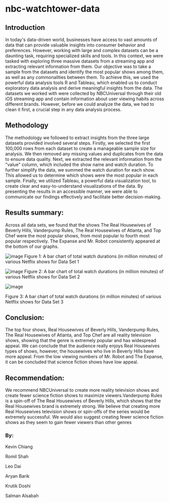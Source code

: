 # nbc-watchtower-data
## Introduction
In today's data-driven world, businesses have access to vast amounts of data that can
provide valuable insights into consumer behavior and preferences. However, working with large
and complex datasets can be a daunting task, requiring specialized skills and tools. In this
context, we were tasked with exploring three massive datasets from a streaming app and
extracting relevant information from them. Our objective was to take a sample from the datasets
and identify the most popular shows among them, as well as any commonalities between them.
To achieve this, we used the powerful data analysis tools R and Tableau, which enabled us to
conduct exploratory data analysis and derive meaningful insights from the data. The datasets we
worked with were collected by NBCUniversal through their old iOS streaming app and contain
information about user viewing habits across different brands. However, before we could analyze
the data, we had to clean it first, a crucial step in any data analysis process.

## Methodology
The methodology we followed to extract insights from the three large datasets provided
involved several steps. Firstly, we selected the first 100,000 rows from each dataset to create a
manageable sample size for analysis. We then removed any missing values and duplicates from
the data to ensure data quality. Next, we extracted the relevant information from the "value"
column, which included the show name and watch duration. To further simplify the data, we
summed the watch duration for each show. This allowed us to determine which shows
were the most popular in each sample. Finally, we utilized Tableau, a powerful data visualization
tool, to create clear and easy-to-understand visualizations of the data. By presenting the results in
an accessible manner, we were able to communicate our findings effectively and facilitate better
decision-making.

## Results summary:
Across all data sets, we found that the shows The Real Housewives of Beverly Hills,
Vanderpump Rules, The Real Housewives of Atlanta, and Top Chef were the most popular
shows, from most popular to fourth most popular respectively. The Expanse and Mr. Robot
consistently appeared at the bottom of our graphs.

![image](https://github.com/aryanbarik/nbc-watchtower-data/assets/49923502/2311ab74-a052-4b3a-b886-e5605c7f9c68)
Figure 1: A bar chart of total watch durations (in million minutes) of various Netflix shows for
Data Set 1

![image](https://github.com/aryanbarik/nbc-watchtower-data/assets/49923502/c45d7f9b-8b7b-41bd-867d-8024bc927130)
Figure 2: A bar chart of total watch durations (in million minutes) of various Netflix shows for
Data Set 2

![image](https://github.com/aryanbarik/nbc-watchtower-data/assets/49923502/855ceb03-3ebb-4939-87eb-f44700929099)

Figure 3: A bar chart of total watch durations (in million minutes) of various Netflix shows for
Data Set 3

## Conclusion:
The top four shows, Real Housewives of Beverly Hills, Vanderpump Rules, The Real
Housewives of Atlanta, and Top Chef are all reality television shows, showing that the genre is
extremely popular and has widespread appeal. We can conclude that the audience really enjoys
Real Housewives types of shows, however, the housewives who live in Beverly Hills have more
appeal. From the low viewing numbers of Mr. Robot and The Expanse, it can be concluded that
science fiction shows have low appeal.

## Recommendation:
We recommend NBCUniversal to create more reality television shows and create fewer
science fiction shows to maximize viewers.Vanderpump Rules is a spin-off of The Real
Housewives of Beverly Hills, which shows that the Real Housewives brand is extremely strong.
We believe that creating more Real Housewives television shows or spin-offs of the series would
be extremely successful. We would also suggest creating fewer science fiction shows as they
seem to gain fewer viewers than other genres

### By:

Kevin Chiang

Romil Shah

Leo Dai

Aryan Barik

Krutik Doshi

Salman Alsabah
